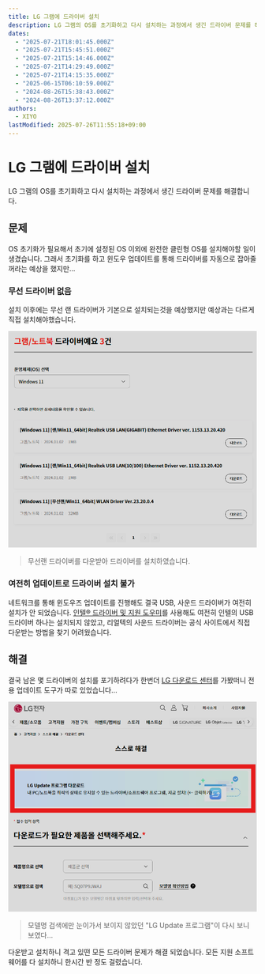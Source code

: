 ```yaml
---
title: LG 그램에 드라이버 설치
description: LG 그램의 OS를 초기화하고 다시 설치하는 과정에서 생긴 드라이버 문제를 해결합니다.
dates:
  - "2025-07-21T18:01:45.000Z"
  - "2025-07-21T15:45:51.000Z"
  - "2025-07-21T15:14:46.000Z"
  - "2025-07-21T14:29:49.000Z"
  - "2025-07-21T14:15:35.000Z"
  - "2025-06-15T06:10:59.000Z"
  - "2024-08-26T15:38:43.000Z"
  - "2024-08-26T13:37:12.000Z"
authors:
  - XIYO
lastModified: 2025-07-26T11:55:18+09:00
---
```

# LG 그램에 드라이버 설치

LG 그램의 OS를 초기화하고 다시 설치하는 과정에서 생긴 드라이버 문제를 해결합니다.

## 문제

OS 초기화가 필요해서 초기에 설정된 OS 이외에 완전한 클린형 OS를 설치해야할 일이 생겼습니다.
그래서 초기화를 하고 윈도우 업데이트를 통해 드라이버를 자동으로 잡아줄 꺼라는 예상을 했지만...

### 무선 드라이버 없음

설치 이후에는 무선 랜 드라이버가 기본으로 설치되는것을 예상했지만 예상과는 다르게 직접 설치해야했습니다.

![무선 랜 드라이버 리스트](./assets/install-driver-for-lg-gram-20240826221737828.png)
 
 > 무선랜 드라이버를 다운받아 드라이버를 설치하였습니다.

### 여전히 업데이트로 드라이버 설치 불가

네트워크를 통해 윈도우즈 업데이트를 진행해도 결국 USB, 사운드 드라이버가 여전히 설치가 안 되었습니다.
[인텔® 드라이버 및 지원 도우미](https://www.intel.co.kr/content/www/kr/ko/support/detect.html)를 사용해도 여전히 인텔의 USB 드라이버 하나는 설치되지 않았고, 리얼텍의 사운드 드라이버는 공식 사이트에서 직접 다운받는 방법을 찾기 어려웠습니다.

## 해결

결국 남은 몇 드라이버의 설치를 포기하려다가 한번더 [LG 다운로드 센터](https://www.lge.co.kr/support/product-manuals)를 가봤떠니 전용 업데이트 도구가 따로 있었습니다...

![다운로드 센터 화면](./assets/install-driver-for-lg-gram-20240826222611325.png)

> 모델명 검색에만 눈이가서 보이지 않았던 "LG Update 프로그램"이 다시 보니 보였다...

다운받고 설치하니 격고 있떤 모든 드라이버 문제가 해결 되었습니다. 모든 지원 소프트웨어를 다 설치하니 한시간 반 정도 걸렸습니다.
